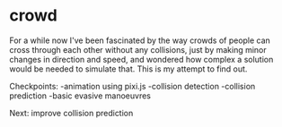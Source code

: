 # crowd

For a while now I've been fascinated by the way crowds of people can cross through each other without any collisions, just by making minor changes in direction and speed, and wondered how complex a solution would be needed to simulate that. This is my attempt to find out.

Checkpoints:
-animation using pixi.js
-collision detection
-collision prediction
-basic evasive manoeuvres

Next: improve collision prediction
